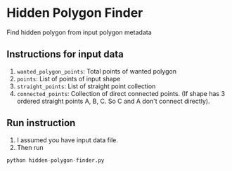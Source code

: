 # Hidden Polygon Finder
Find hidden polygon from input polygon metadata

## Instructions for input data

1. `wanted_polygon_points`: Total points of wanted polygon
2. `points`: List of points of input shape
3. `straight_points`: List of straight point collection
4. `connected_points`: Collection of direct connected points. (If shape has 3 ordered straight points A, B, C. So C and A don't connect directly).

## Run instruction

1. I assumed you have input data file.
2. Then run

```python
python hidden-polygon-finder.py
```